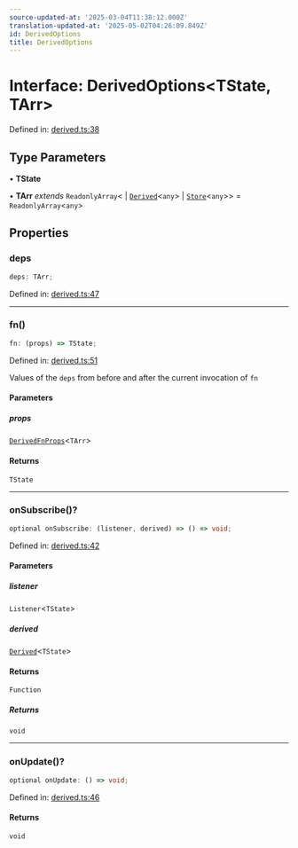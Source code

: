 ```yaml
---
source-updated-at: '2025-03-04T11:38:12.000Z'
translation-updated-at: '2025-05-02T04:26:09.849Z'
id: DerivedOptions
title: DerivedOptions
---
```


<!-- DO NOT EDIT: this page is autogenerated from the type comments -->

# Interface: DerivedOptions\<TState, TArr\>

Defined in: [derived.ts:38](https://github.com/TanStack/store/blob/main/packages/store/src/derived.ts#L38)

## Type Parameters

• **TState**

• **TArr** *extends* `ReadonlyArray`\<
  \| [`Derived`](../classes/derived.md)\<`any`\>
  \| [`Store`](../classes/store.md)\<`any`\>\> = `ReadonlyArray`\<`any`\>

## Properties

### deps

```ts
deps: TArr;
```

Defined in: [derived.ts:47](https://github.com/TanStack/store/blob/main/packages/store/src/derived.ts#L47)

***

### fn()

```ts
fn: (props) => TState;
```

Defined in: [derived.ts:51](https://github.com/TanStack/store/blob/main/packages/store/src/derived.ts#L51)

Values of the `deps` from before and after the current invocation of `fn`

#### Parameters

##### props

[`DerivedFnProps`](derivedfnprops.md)\<`TArr`\>

#### Returns

`TState`

***

### onSubscribe()?

```ts
optional onSubscribe: (listener, derived) => () => void;
```

Defined in: [derived.ts:42](https://github.com/TanStack/store/blob/main/packages/store/src/derived.ts#L42)

#### Parameters

##### listener

`Listener`\<`TState`\>

##### derived

[`Derived`](../classes/derived.md)\<`TState`\>

#### Returns

`Function`

##### Returns

`void`

***

### onUpdate()?

```ts
optional onUpdate: () => void;
```

Defined in: [derived.ts:46](https://github.com/TanStack/store/blob/main/packages/store/src/derived.ts#L46)

#### Returns

`void`
